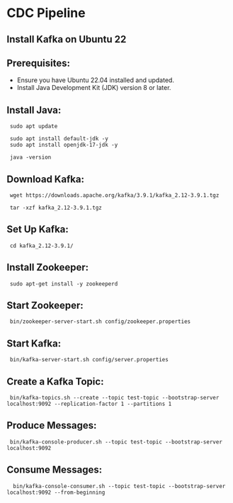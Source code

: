 # CDC Pipeline

## Install Kafka on Ubuntu 22


## **Prerequisites**:
   - Ensure you have Ubuntu 22.04 installed and updated.
   - Install Java Development Kit (JDK) version 8 or later.

## **Install Java**:
    
     sudo apt update

     sudo apt install default-jdk -y 
	 sudo apt install openjdk-17-jdk -y

     java -version
     

## **Download Kafka**:
   
     wget https://downloads.apache.org/kafka/3.9.1/kafka_2.12-3.9.1.tgz
       
     tar -xzf kafka_2.12-3.9.1.tgz
     

## **Set Up Kafka**:
   
     cd kafka_2.12-3.9.1/
     

## **Install Zookeeper**:
   
     sudo apt-get install -y zookeeperd
     

## **Start Zookeeper**:
   
     bin/zookeeper-server-start.sh config/zookeeper.properties
     

## **Start Kafka**:
   
     bin/kafka-server-start.sh config/server.properties
     

## **Create a Kafka Topic**:
   
     bin/kafka-topics.sh --create --topic test-topic --bootstrap-server localhost:9092 --replication-factor 1 --partitions 1
     

## **Produce Messages**:
   
     bin/kafka-console-producer.sh --topic test-topic --bootstrap-server localhost:9092
    

## **Consume Messages**:
    
      bin/kafka-console-consumer.sh --topic test-topic --bootstrap-server localhost:9092 --from-beginning
      

